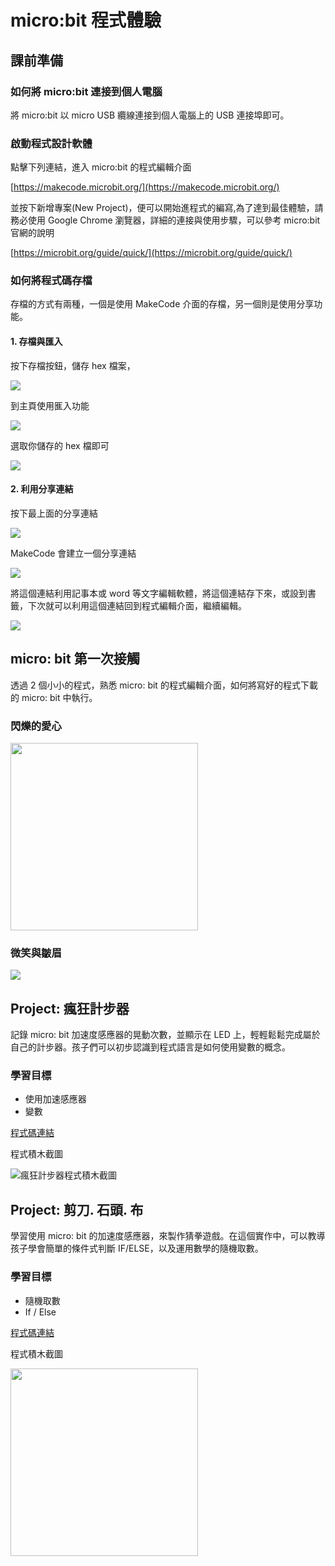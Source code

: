 # micro:bit 程式體驗

## 課前準備

### 如何將 micro:bit 連接到個人電腦

將 micro:bit 以 micro USB 纜線連接到個人電腦上的 USB 連接埠即可。

### 啟動程式設計軟體

點擊下列連結，進入 micro:bit 的程式編輯介面

[https://makecode.microbit.org/](https://makecode.microbit.org/)

並按下新增專案(New Project)，便可以開始進程式的編寫,為了達到最佳體驗，請務必使用 Google Chrome 瀏覽器，詳細的連接與使用步驟，可以參考 micro:bit 官網的說明

[https://microbit.org/guide/quick/](https://microbit.org/guide/quick/)

### 如何將程式碼存檔

存檔的方式有兩種，一個是使用 MakeCode 介面的存檔，另一個則是使用分享功能。

#### 1. 存檔與匯入

按下存檔按鈕，儲存 hex 檔案，

![](https://i.imgur.com/vsIxa8B.png)

到主頁使用龨入功能

![](https://i.imgur.com/vii4tOx.png)

選取你儲存的 hex 檔即可

![](https://i.imgur.com/TrcVIj1.png)

#### 2. 利用分享連結

按下最上面的分享連結

![](https://i.imgur.com/ND6MZGD.png)

MakeCode 會建立一個分享連結

![](https://i.imgur.com/m1aXL6Q.png)

將這個連結利用記事本或 word 等文字編輯軟體，將這個連結存下來，或設到書籤，下次就可以利用這個連結回到程式編輯介面，繼續編輯。

![](https://i.imgur.com/ysUEEUU.png)

## micro: bit 第一次接觸

透過 2 個小小的程式，熟悉 micro: bit 的程式編輯介面，如何將寫好的程式下載的 micro: bit 中執行。

### 閃爍的愛心

<img src="https://i.imgur.com/SlyxZc1.png" width=300>

### 微笑與皺眉

![](https://i.imgur.com/Nvpwbfc.png)

## Project: 瘋狂計步器

記錄 micro: bit 加速度感應器的晃動次數，並顯示在 LED 上，輕輕鬆鬆完成屬於自己的計步器。孩子們可以初步認識到程式語言是如何使用變數的概念。

### 學習目標

- 使用加速感應器
- 變數

[程式碼連結](https://makecode.microbit.org/_41TieV6boY0u)

程式積木截圖

![瘋狂計步器程式積木截圖](https://i.imgur.com/C0rcRDe.png)

## Project: 剪刀. 石頭. 布

學習使用 micro: bit 的加速度感應器，來製作猜拳遊戲。在這個實作中，可以教導孩子學會簡單的條件式判斷 IF/ELSE，以及運用數學的隨機取數。

### 學習目標

- 隨機取數
- If / Else

[程式碼連結](https://makecode.microbit.org/_aqPVLX87bVrP)

程式積木截圖

<img src="https://i.imgur.com/z5E7HQJ.png" width=300>
